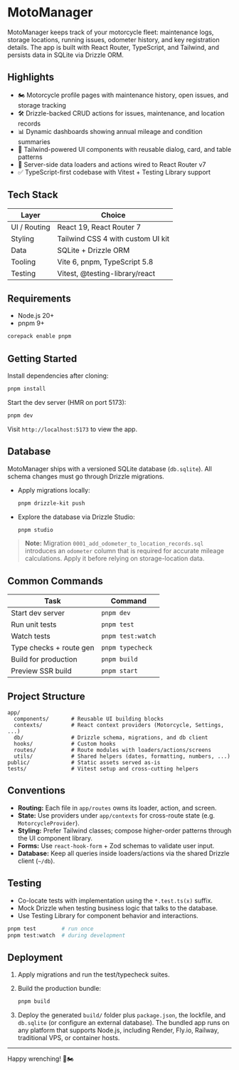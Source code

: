 # MotoManager

MotoManager keeps track of your motorcycle fleet: maintenance logs, storage locations, running issues, odometer history, and key registration details. The app is built with React Router, TypeScript, and Tailwind, and persists data in SQLite via Drizzle ORM.

## Highlights

- 🏍️ Motorcycle profile pages with maintenance history, open issues, and storage tracking
- 🛠️ Drizzle-backed CRUD actions for issues, maintenance, and location records
- 📊 Dynamic dashboards showing annual mileage and condition summaries
- 🎨 Tailwind-powered UI components with reusable dialog, card, and table patterns
- 🔁 Server-side data loaders and actions wired to React Router v7
- ✅ TypeScript-first codebase with Vitest + Testing Library support

## Tech Stack

| Layer        | Choice                               |
| ------------ | ------------------------------------- |
| UI / Routing | React 19, React Router 7              |
| Styling      | Tailwind CSS 4 with custom UI kit     |
| Data         | SQLite + Drizzle ORM                  |
| Tooling      | Vite 6, pnpm, TypeScript 5.8          |
| Testing      | Vitest, @testing-library/react        |

## Requirements

- Node.js 20+
- pnpm 9+

```bash
corepack enable pnpm
```

## Getting Started

Install dependencies after cloning:

```bash
pnpm install
```

Start the dev server (HMR on port 5173):

```bash
pnpm dev
```

Visit `http://localhost:5173` to view the app.

## Database

MotoManager ships with a versioned SQLite database (`db.sqlite`). All schema changes must go through Drizzle migrations.

- Apply migrations locally:

  ```bash
  pnpm drizzle-kit push
  ```

- Explore the database via Drizzle Studio:

  ```bash
  pnpm studio
  ```

> **Note:** Migration `0001_add_odometer_to_location_records.sql` introduces an `odometer` column that is required for accurate mileage calculations. Apply it before relying on storage-location data.

## Common Commands

| Task                   | Command            |
| ---------------------- | ------------------ |
| Start dev server       | `pnpm dev`         |
| Run unit tests         | `pnpm test`        |
| Watch tests            | `pnpm test:watch`  |
| Type checks + route gen| `pnpm typecheck`   |
| Build for production   | `pnpm build`       |
| Preview SSR build      | `pnpm start`       |

## Project Structure

```
app/
  components/       # Reusable UI building blocks
  contexts/         # React context providers (Motorcycle, Settings, ...)
  db/               # Drizzle schema, migrations, and db client
  hooks/            # Custom hooks
  routes/           # Route modules with loaders/actions/screens
  utils/            # Shared helpers (dates, formatting, numbers, ...)
public/             # Static assets served as-is
tests/              # Vitest setup and cross-cutting helpers
```

## Conventions

- **Routing:** Each file in `app/routes` owns its loader, action, and screen.
- **State:** Use providers under `app/contexts` for cross-route state (e.g. `MotorcycleProvider`).
- **Styling:** Prefer Tailwind classes; compose higher-order patterns through the UI component library.
- **Forms:** Use `react-hook-form` + Zod schemas to validate user input.
- **Database:** Keep all queries inside loaders/actions via the shared Drizzle client (`~/db`).

## Testing

- Co-locate tests with implementation using the `*.test.ts(x)` suffix.
- Mock Drizzle when testing business logic that talks to the database.
- Use Testing Library for component behavior and interactions.

```bash
pnpm test        # run once
pnpm test:watch  # during development
```

## Deployment

1. Apply migrations and run the test/typecheck suites.
2. Build the production bundle:

   ```bash
   pnpm build
   ```

3. Deploy the generated `build/` folder plus `package.json`, the lockfile, and `db.sqlite` (or configure an external database). The bundled app runs on any platform that supports Node.js, including Render, Fly.io, Railway, traditional VPS, or container hosts.

---

Happy wrenching! 🧰🏍️
